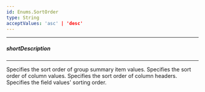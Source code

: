 ```yaml
---
id: Enums.SortOrder
type: String
acceptValues: 'asc' | 'desc'
---
```

---
##### shortDescription
<!-- Description goes here -->

---
<!-- Description goes here -->
Specifies the sort order of group summary item values.
Specifies the sort order of column values.
Specifies the sort order of column headers.
Specifies the field values' sorting order.